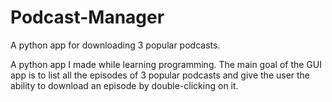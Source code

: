 # Podcast-Manager
A python app for downloading 3 popular podcasts.


A python app I made while learning programming. The main goal of the GUI app is to list all the episodes of 3 popular podcasts
and give the user the ability to download an episode by double-clicking on it.
